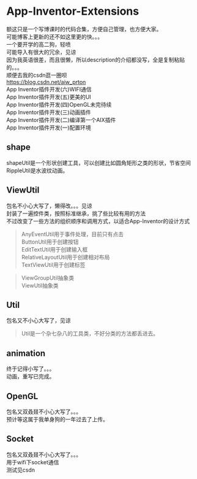 App-Inventor-Extensions
======

额这只是一个写博课时的代码合集，方便自己管理，也方便大家。<br>
可能博客上更新的还不如这里更的快。。。<br>
一个要开学的高二狗，轻喷<br>
可能导入有很大的冗余，见谅<br>
因为我英语很差，而且很懒，所以description的介绍都没写，全是复制粘贴的。。。<br>
顺便去我的csdn逛一圈呗<br>
https://blog.csdn.net/aiw_prton<br>
App Inventor插件开发(六)WIFI通信<br>
App Inventor插件开发(五)更美的UI<br>
App Inventor插件开发(四)OpenGL未完待续<br>
App Inventor插件开发(三)动画插件<br>
App Inventor插件开发(二)编译第一个AIX插件<br>
App Inventor插件开发(一)配置环境<br>

## shape
shapeUtil是一个形状创建工具，可以创建比如圆角矩形之类的形状，节省空间<br>
RippleUtil是水波纹动画。<br>

## ViewUtil
包名不小心大写了，懒得改。。。见谅<br>
封装了一遍控件类，按照标准继承，挑了些比较有用的方法<br>
不过改变了一些方法的组织顺序和调用方式，以适合App-Inventor的设计方式<br>
>AnyEventUtil用于事件处理，目前只有点击<br>
ButtonUtil用于创建按钮<br>
EditTextUtil用于创建输入框<br>
RelativeLayoutUtil用于创建相对布局<br>
TextViewUtil用于创建标签<br>

>ViewGroupUtil抽象类<br>
ViewUtil抽象类<br>

## Util
包名又不小心大写了，见谅<br>
>Util是一个杂七杂八的工具类，不好分类的方法都丢进去。<br>

## animation
终于记得小写了。。。<br>
动画，重写已完成。<br>

## OpenGL
包名又双叒叕不小心大写了。。。<br>
预计等这属于我单身狗的一年过去了上传。<br>

## Socket
包名又双叒叕不小心大写了。。。<br>
用于wifi下socket通信<br>
测试见csdn<br>
